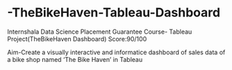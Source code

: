 # -TheBikeHaven-Tableau-Dashboard
Internshala Data Science Placement Guarantee Course- Tableau Project(TheBikeHaven Dashboard) Score:90/100

Aim-Create a visually interactive and informatice dashboard of sales data of a bike shop
named ‘The Bike Haven’ in Tableau
